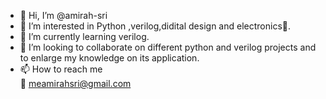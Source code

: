 - 👋 Hi, I’m @amirah-sri
- 👀 I’m interested in Python ,verilog,didital design and electronics🤖.
- 🌱 I’m currently learning verilog. 
- 💞️ I’m looking to collaborate on different python and verilog projects and to enlarge my knowledge on its application.
- 📫 How to reach me  
📧 meamirahsri@gmail.com
 

<!---
amirah-sri/amirah-sri is a ✨ special ✨ repository because its `README.md` (this file) appears on your GitHub profile.
You can click the Preview link to take a look at your changes.
--->
